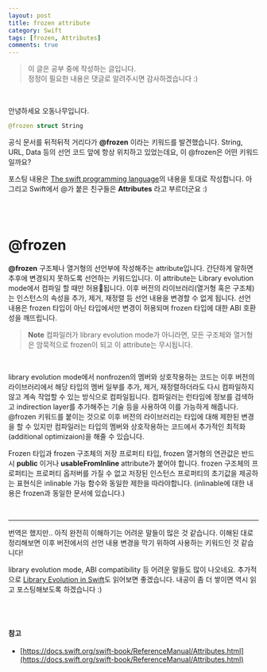 ```yaml
---
layout: post
title: frozen attribute
category: Swift
tags: [frozen, Attributes]
comments: true
---
```

>이 글은 공부 중에 작성하는 글입니다.       
>정정이 필요한 내용은 댓글로 알려주시면 감사하겠습니다 :)

<br>

안녕하세요 오동나무입니다.  <br>

```swift
@frozen struct String
```

공식 문서를 뒤적뒤적 거리다가 **@frozen** 이라는  키워드를 발견했습니다. String, URL, Data 등의 선언 코드 앞에 항상 위치하고 있었는데요, 이 @frozen은 어떤  키워드일까요? <br>

포스팅 내용은 [The swift programming language](https://docs.swift.org/swift-book/ReferenceManual/Attributes.html)의 내용을 토대로 작성합니다. 아 그리고 Swift에서 @가 붙은 친구들은 **Attributes** 라고 부르더군요 :)

<br>
<br>

# @frozen

**@frozen** 구조체나 열거형의 선언부에 작성해주는 attribute입니다. 간단하게 말하면 추후에 변경되지 못하도록 선언하는 키워드입니다. 이 attribute는 Library evolution mode에서 컴파일 할 때만 허용됩니다. 이후 버전의 라이브러리(열거형 혹은 구조체)는 인스턴스의  속성을 추가, 제거,  재정렬 등 선언 내용을 변경할 수 없게 됩니다. 선언 내용은  frozen 타입이 아닌 타입에서만 변경이 허용되며 frozen 타입에 대한 ABI 호환성을 깨뜨립니다.

> **Note**
컴파일러가 library evolution mode가 아니라면, 모든  구조체와  열거형은 암묵적으로 frozen이 되고 이 attribute는 무시됩니다.

<br>

library evolution mode에서 nonfrozen의 멤버와 상호작용하는 코드는 이후 버전의  라이브러리에서 해당 타입의 멤버 일부를 추가, 제거, 재정렬하더라도  다시  컴파일하지 않고 계속 작업할 수 있는 방식으로 컴파일됩니다. 컴파일러는 런타임에 정보를 검색하고 indirection layer를  추가해주는 기술 등을 사용하여 이를 가능하게 해줍니다. @frozen 키워드를 붙이는 것으로 이후 버전의 라이브러리는 타입에 대해 제한된 변경을 할 수 있지만 컴파일러는  타입의 멤버와 상호작용하는 코드에서 추가적인 최적화 (additional optimizaion)을 해줄 수 있습니다. <br>

 Frozen 타입과 frozen 구조체의 저장 프로퍼티 타입, frozen 열거형의 연관값은 반드시 **public** 이거나 **usableFromInline** attribute가 붙어야 합니다. frozen 구조체의 프로퍼티는 프로퍼티  옵저버를 가질 수 없고 저장된 인스턴스 프로퍼티의 초기값을 제공하는 표현식은 inlinable 가능 함수와 동일한 제한을 따라야합니다. (inlinable에 대한 내용은 frozen과 동일한 문서에 있습니다.)

 <br>

------------------

번역은 했지만.. 아직 완전히 이해하기는 어려운 말들이 많은 것 같습니다. 이해된 대로 정리해보면 이후 버전에서의 선언 내용 변경을 막기 위하여 사용하는 키워드인 것 같습니다! <br>

library evolution mode, ABI compatibility 등 어려운 말들도 많이 나오네요. 추가적으로 [Library Evolution in Swift](https://swift.org/blog/library-evolution/)도 읽어보면 좋겠습니다. 내공이 좀 더 쌓이면 역시 읽고 포스팅해보도록 하겠습니다 :)


<br>
<br>

#### 참고
- [https://docs.swift.org/swift-book/ReferenceManual/Attributes.html](https://docs.swift.org/swift-book/ReferenceManual/Attributes.html)

<br>
<br>
